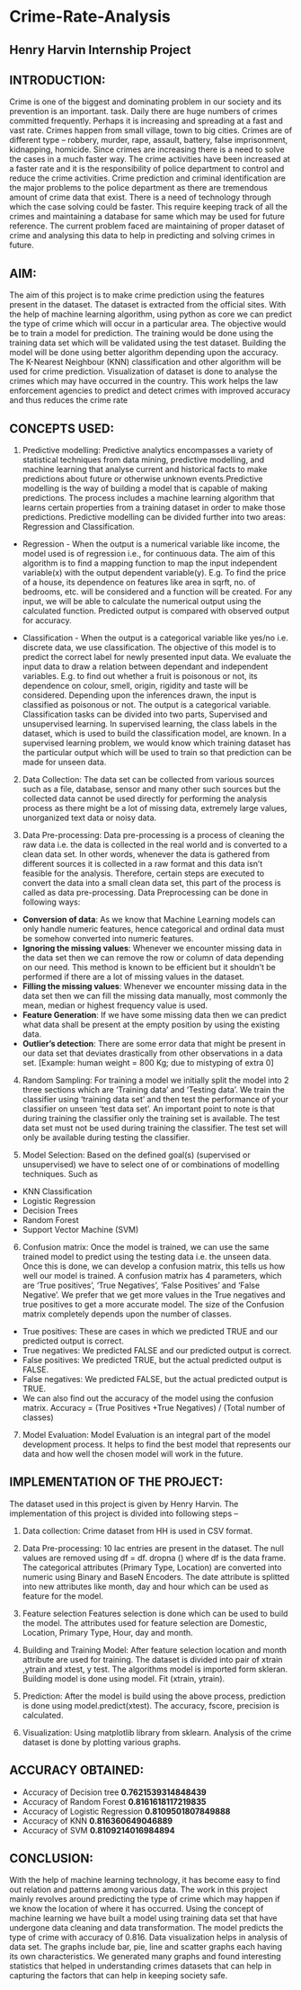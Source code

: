# Crime-Rate-Analysis
## Henry Harvin Internship Project


## INTRODUCTION:

Crime is one of the biggest and dominating problem in our society and its prevention is an important. task. Daily there are huge numbers of crimes committed frequently. Perhaps it is increasing and spreading at a fast and vast rate. Crimes happen from small village, town to big cities. Crimes are of different type – robbery, murder, rape, assault, battery, false imprisonment, kidnapping, homicide. Since crimes are increasing there is a need to solve the cases in a much faster way. The crime activities have been increased at a faster rate and it is the responsibility of police department to control and reduce the crime activities. Crime prediction and criminal identification are the major problems to the police department as there are tremendous amount of crime data that exist. There is a need of technology through which the case solving could be faster. This require keeping track of all the crimes and maintaining a database for same which may be used for future reference. The current problem faced are maintaining of proper dataset of crime and analysing this data to help in predicting and solving crimes in future.

## AIM:
The aim of this project is to make crime prediction using the features present in the dataset. The dataset is extracted from the official sites. With the help of machine learning algorithm, using python as core we can predict the type of crime which will occur in a particular area. The objective would be to train a model for prediction. The training would be done using the training data set which will be validated using the test dataset. Building the model will be done using better algorithm depending upon the accuracy. The K-Nearest Neighbour (KNN) classification and other algorithm will be used for crime prediction. Visualization of dataset is done to analyse the crimes which may have occurred in the country. This work helps the law enforcement agencies to predict and detect crimes with improved accuracy and thus reduces the crime rate

## CONCEPTS USED:
1) Predictive modelling: Predictive analytics encompasses a variety of statistical techniques from data mining, predictive modelling, and machine learning that analyse current and historical facts to make predictions about future or otherwise unknown events.Predictive modelling is the way of building a model that is capable of making predictions. The process includes a machine learning algorithm that learns certain properties from a training dataset in order to make those predictions.
Predictive modelling can be divided further into two areas: Regression and Classification. 
* Regression - When the output is a numerical variable like income, the model used is of regression i.e., for continuous data. The aim of this algorithm is to find a    mapping function to map the input independent variable(x) with the output dependent variable(y). E.g. To find the price of a house, its dependence on features like area in sqrft, no. of bedrooms, etc. will be considered and a function will be created. For any input, we will be able to calculate the numerical output using the calculated function. Predicted output is compared with observed output for accuracy.

* Classification - When the output is a categorical variable like yes/no i.e. discrete data, we use classification. The objective of this model is to predict the correct label for newly presented input data. We evaluate the input data to draw a relation between dependant and independent variables. E.g. to find out whether a fruit is poisonous or not, its dependence on colour, smell, origin, rigidity and taste will be considered. Depending upon the inferences drawn, the input is classified as poisonous or not. The output is a categorical variable.
Classification tasks can be divided into two parts, Supervised and unsupervised learning. In supervised learning, the class labels in the dataset, which is used to build the classification model, are known. In a supervised learning problem, we would know which training dataset has the particular output which will be used to train so that prediction can be made for unseen data.



2) Data Collection:
The data set can be collected from various sources such as a file, database, sensor and many other such sources but the collected data cannot be used directly for performing the analysis process as there might be a lot of missing data, extremely large values, unorganized text data or noisy data. 


3) Data Pre-processing:
Data pre-processing is a process of cleaning the raw data i.e. the data is collected in the real world and is converted to a clean data set. In other words, whenever the data is gathered from different sources it is collected in a raw format and this data isn’t feasible for the analysis.
Therefore, certain steps are executed to convert the data into a small clean data set, this part of the process is called as data pre-processing.
Data Preprocessing can be done in following ways:
* **Conversion of data**: As we know that Machine Learning models can only handle numeric features, hence categorical and ordinal data must be somehow converted into numeric features.
* **Ignoring the missing values**: Whenever we encounter missing data in the data set then we can remove the row or column of data depending on our need. This method is known to be efficient but it shouldn’t be performed if there are a lot of missing values in the dataset.
* **Filling the missing values**: Whenever we encounter missing data in the data set then we can fill the missing data manually, most commonly the mean, median or highest frequency value is used.
* **Feature Generation**: If we have some missing data then we can predict what data shall be present at the empty position by using the existing data.
* **Outlier’s detection**: There are some error data that might be present in our data set that deviates drastically from other observations in a data set. [Example: human weight = 800 Kg; due to mistyping of extra 0]


4) Random Sampling:
For training a model we initially split the model into 2 three sections which are ‘Training data’ and ‘Testing data’.
We train the classifier using ‘training data set’ and then test the performance of your classifier on unseen ‘test data set’. An important point to note is that during training the classifier only the training set is available. The test data set must not be used during training the classifier. The test set will only be available during testing the classifier.


5) Model Selection:
Based on the defined goal(s) (supervised or unsupervised) we have to select one of or combinations of modelling techniques. Such as 
* KNN Classification 
* Logistic Regression 
* Decision Trees 
* Random Forest 
* Support Vector Machine (SVM) 



6) Confusion matrix:
Once the model is trained, we can use the same trained model to predict using the testing data i.e. the unseen data. Once this is done, we can develop a confusion matrix, this tells us how well our model is trained. A confusion matrix has 4 parameters, which are ‘True positives’, ‘True Negatives’, ‘False Positives’ and ‘False Negative’. We prefer that we get more values in the True negatives and true positives to get a more accurate model. The size of the Confusion matrix completely depends upon the number of classes.

* True positives: These are cases in which we predicted TRUE and our predicted output is correct.
* True negatives: We predicted FALSE and our predicted output is correct.
* False positives: We predicted TRUE, but the actual predicted output is FALSE.
* False negatives: We predicted FALSE, but the actual predicted output is TRUE.
* We can also find out the accuracy of the model using the confusion matrix.
 Accuracy = (True Positives +True Negatives) / (Total number of classes)


7) Model Evaluation:
Model Evaluation is an integral part of the model development process. It helps to find the best model that represents our data and how well the chosen model will work in the future.


## IMPLEMENTATION OF THE PROJECT:
The dataset used in this project is given by Henry Harvin. The implementation of this project is divided into following steps –
1.	Data collection:
 Crime dataset from HH is used in CSV format.
2.	Data Pre-processing:
10 lac entries are present in the dataset. The null values are removed using df = df. dropna () where df is the data frame. The categorical attributes (Primary Type, Location) are converted into numeric using Binary and BaseN Encoders. The date attribute is splitted into new attributes like month, day and hour which can be used as feature for the model. 
3.	 Feature selection
Features selection is done which can be used to build the model. The attributes used for feature selection are Domestic, Location, Primary Type, Hour, day and month.
4.	Building and Training Model:
 After feature selection location and month attribute are used for training. The dataset is divided into pair of xtrain ,ytrain and xtest, y test. The algorithms model is imported form skleran. Building model is done using model. Fit (xtrain, ytrain). 
5.	Prediction:
 After the model is build using the above process, prediction is done using model.predict(xtest). The accuracy, fscore, precision is calculated.

6.	Visualization:
 Using matplotlib library from sklearn. Analysis of the crime dataset is done by plotting various graphs. 



## ACCURACY OBTAINED:
* Accuracy of Decision tree **0.7621539314848439**
* Accuracy of Random Forest **0.8161618117219835**
* Accuracy of Logistic Regression **0.8109501807849888**
* Accuracy of KNN **0.816360649046889**
* Accuracy of SVM **0.8109214016984894**


## CONCLUSION:
With the help of machine learning technology, it has become easy to find out relation and patterns among various data. The work in this project mainly revolves around predicting the type of crime which may happen if we know the location of where it has occurred. Using the concept of machine learning we have built a model using training data set that have undergone data cleaning and data transformation. The model predicts the type of crime with accuracy of 0.816. Data visualization helps in analysis of data set. The graphs include bar, pie, line and scatter graphs each having its own characteristics. We generated many graphs and found interesting statistics that helped in understanding crimes datasets that can help in capturing the factors that can help in keeping society safe.

